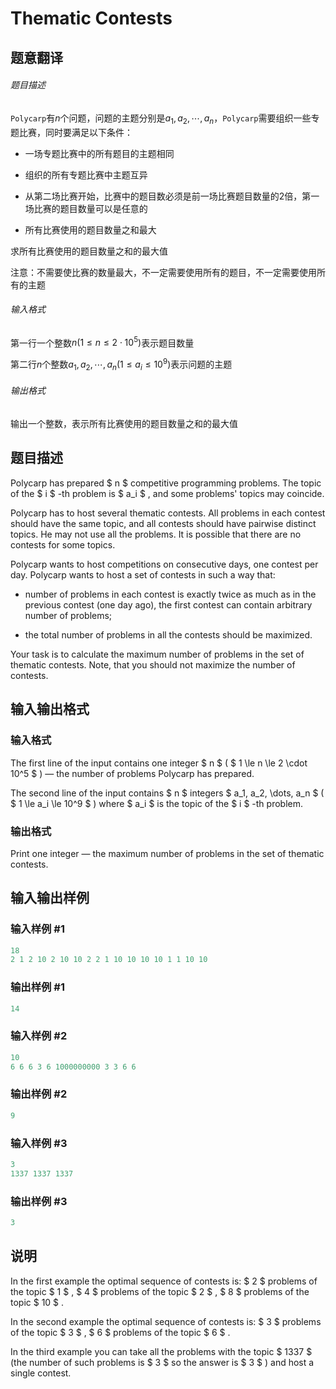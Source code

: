 # Thematic Contests

## 题意翻译

###### 题目描述

`Polycarp`有$n$个问题，问题的主题分别是$a_1,a_2,\cdots,a_n$，`Polycarp`需要组织一些专题比赛，同时要满足以下条件：

- 一场专题比赛中的所有题目的主题相同

- 组织的所有专题比赛中主题互异

- 从第二场比赛开始，比赛中的题目数必须是前一场比赛题目数量的$2$倍，第一场比赛的题目数量可以是任意的

- 所有比赛使用的题目数量之和最大

求所有比赛使用的题目数量之和的最大值

注意：不需要使比赛的数量最大，不一定需要使用所有的题目，不一定需要使用所有的主题

###### 输入格式

第一行一个整数$n(1\leq n\leq2\cdot10^5)$表示题目数量

第二行$n$个整数$a_1,a_2,\cdots,a_n(1\leq a_i\leq10^9)$表示问题的主题

###### 输出格式

输出一个整数，表示所有比赛使用的题目数量之和的最大值 

## 题目描述

Polycarp has prepared $ n $ competitive programming problems. The topic of the $ i $ -th problem is $ a_i $ , and some problems' topics may coincide.

Polycarp has to host several thematic contests. All problems in each contest should have the same topic, and all contests should have pairwise distinct topics. He may not use all the problems. It is possible that there are no contests for some topics.

Polycarp wants to host competitions on consecutive days, one contest per day. Polycarp wants to host a set of contests in such a way that:

- number of problems in each contest is exactly twice as much as in the previous contest (one day ago), the first contest can contain arbitrary number of problems;

- the total number of problems in all the contests should be maximized.

Your task is to calculate the maximum number of problems in the set of thematic contests. Note, that you should not maximize the number of contests.

## 输入输出格式

### 输入格式

The first line of the input contains one integer $ n $ ( $ 1 \le n \le 2 \cdot 10^5 $ ) — the number of problems Polycarp has prepared.

The second line of the input contains $ n $ integers $ a_1, a_2, \dots, a_n $ ( $ 1 \le a_i \le 10^9 $ ) where $ a_i $ is the topic of the $ i $ -th problem.

### 输出格式

Print one integer — the maximum number of problems in the set of thematic contests.

## 输入输出样例

### 输入样例 #1

```cpp
18
2 1 2 10 2 10 10 2 2 1 10 10 10 10 1 1 10 10

```
### 输出样例 #1

```cpp
14

```
### 输入样例 #2

```cpp
10
6 6 6 3 6 1000000000 3 3 6 6

```
### 输出样例 #2

```cpp
9

```
### 输入样例 #3

```cpp
3
1337 1337 1337

```
### 输出样例 #3

```cpp
3

```
## 说明

In the first example the optimal sequence of contests is: $ 2 $ problems of the topic $ 1 $ , $ 4 $ problems of the topic $ 2 $ , $ 8 $ problems of the topic $ 10 $ .

In the second example the optimal sequence of contests is: $ 3 $ problems of the topic $ 3 $ , $ 6 $ problems of the topic $ 6 $ .

In the third example you can take all the problems with the topic $ 1337 $ (the number of such problems is $ 3 $ so the answer is $ 3 $ ) and host a single contest.

